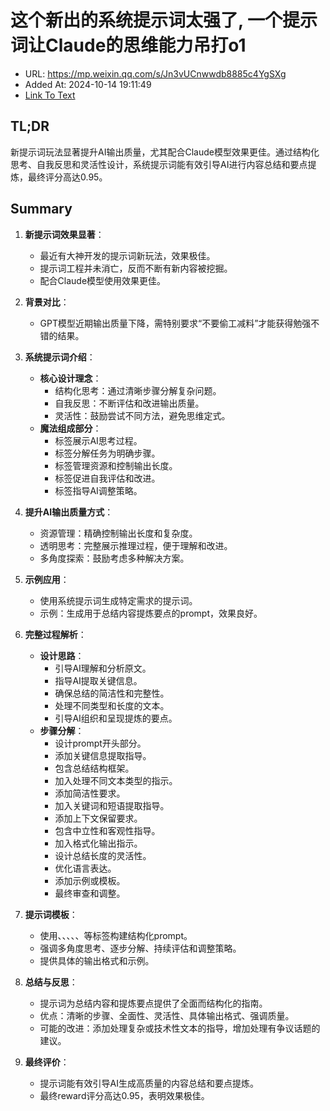 # 这个新出的系统提示词太强了, 一个提示词让Claude的思维能力吊打o1
- URL: https://mp.weixin.qq.com/s/Jn3vUCnwwdb8885c4YgSXg
- Added At: 2024-10-14 19:11:49
- [Link To Text](2024-10-14-这个新出的系统提示词太强了,-一个提示词让claude的思维能力吊打o1_raw.md)

## TL;DR
新提示词玩法显著提升AI输出质量，尤其配合Claude模型效果更佳。通过结构化思考、自我反思和灵活性设计，系统提示词能有效引导AI进行内容总结和要点提炼，最终评分高达0.95。

## Summary
1. **新提示词效果显著**：
   - 最近有大神开发的提示词新玩法，效果极佳。
   - 提示词工程并未消亡，反而不断有新内容被挖掘。
   - 配合Claude模型使用效果更佳。

2. **背景对比**：
   - GPT模型近期输出质量下降，需特别要求“不要偷工减料”才能获得勉强不错的结果。

3. **系统提示词介绍**：
   - **核心设计理念**：
     - 结构化思考：通过清晰步骤分解复杂问题。
     - 自我反思：不断评估和改进输出质量。
     - 灵活性：鼓励尝试不同方法，避免思维定式。
   - **魔法组成部分**：
     - 标签展示AI思考过程。
     - 标签分解任务为明确步骤。
     - 标签管理资源和控制输出长度。
     - 标签促进自我评估和改进。
     - 标签指导AI调整策略。

4. **提升AI输出质量方式**：
   - 资源管理：精确控制输出长度和复杂度。
   - 透明思考：完整展示推理过程，便于理解和改进。
   - 多角度探索：鼓励考虑多种解决方案。

5. **示例应用**：
   - 使用系统提示词生成特定需求的提示词。
   - 示例：生成用于总结内容提炼要点的prompt，效果良好。

6. **完整过程解析**：
   - **设计思路**：
     - 引导AI理解和分析原文。
     - 指导AI提取关键信息。
     - 确保总结的简洁性和完整性。
     - 处理不同类型和长度的文本。
     - 引导AI组织和呈现提炼的要点。
   - **步骤分解**：
     - 设计prompt开头部分。
     - 添加关键信息提取指导。
     - 包含总结结构框架。
     - 加入处理不同文本类型的指示。
     - 添加简洁性要求。
     - 加入关键词和短语提取指导。
     - 添加上下文保留要求。
     - 包含中立性和客观性指导。
     - 加入格式化输出指示。
     - 设计总结长度的灵活性。
     - 优化语言表达。
     - 添加示例或模板。
     - 最终审查和调整。

7. **提示词模板**：
   - 使用<thinking>、<step>、<count>、<reflection>、<reward>、<answer>等标签构建结构化prompt。
   - 强调多角度思考、逐步分解、持续评估和调整策略。
   - 提供具体的输出格式和示例。

8. **总结与反思**：
   - 提示词为总结内容和提炼要点提供了全面而结构化的指南。
   - 优点：清晰的步骤、全面性、灵活性、具体输出格式、强调质量。
   - 可能的改进：添加处理复杂或技术性文本的指导，增加处理有争议话题的建议。

9. **最终评价**：
   - 提示词能有效引导AI生成高质量的内容总结和要点提炼。
   - 最终reward评分高达0.95，表明效果极佳。
